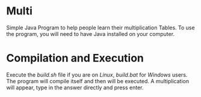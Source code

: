 # Multi
Simple Java Program to help people learn their multiplication Tables. To use the program, you will need to have Java installed on your computer.

# Compilation and Execution
Execute the *build.sh* file if you are on _Linux_, *build.bat* for _Windows_ users. The program will compile itself and then will be executed.
A multiplication will appear, type in the answer directly and press enter.
